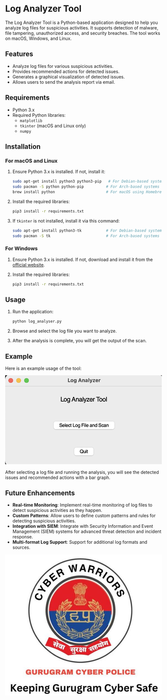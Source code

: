 # Log Analyzer Tool

The Log Analyzer Tool is a Python-based application designed to help you analyze log files for suspicious activities. It supports detection of malware, file tampering, unauthorized access, and security breaches. The tool works on macOS, Windows, and Linux.

## Features

- Analyze log files for various suspicious activities.
- Provides recommended actions for detected issues.
- Generates a graphical visualization of detected issues.
- Allows users to send the analysis report via email.

## Requirements

- Python 3.x
- Required Python libraries:
  - `matplotlib`
  - `tkinter` (macOS and Linux only)
  - `numpy`

## Installation

### For macOS and Linux

1. Ensure Python 3.x is installed. If not, install it:

    ```bash
    sudo apt-get install python3 python3-pip   # For Debian-based systems
    sudo pacman -S python python-pip          # For Arch-based systems
    brew install python                       # For macOS using Homebrew
    ```

2. Install the required libraries:

    ```bash
    pip3 install -r requirements.txt
    ```

3. If `tkinter` is not installed, install it via this command:

    ```bash
    sudo apt-get install python3-tk           # For Debian-based systems
    sudo pacman -S tk                         # For Arch-based systems
    ```

### For Windows

1. Ensure Python 3.x is installed. If not, download and install it from the [official website](https://www.python.org/downloads/).

2. Install the required libraries:

    ```bash
    pip3 install -r requirements.txt
    ```

## Usage

1. Run the application:

    ```bash
    python log_analyser.py
    ```

2. Browse and select the log file you want to analyze.

3. After the analysis is complete, you will get the output of the scan.

## Example

Here is an example usage of the tool:

![Log Analyzer Tool](images/image_1.png) 

After selecting a log file and running the analysis, you will see the detected issues and recommended actions with a bar graph.

## Future Enhancements

- **Real-time Monitoring**: Implement real-time monitoring of log files to detect suspicious activities as they happen.
- **Custom Patterns**: Allow users to define custom patterns and rules for detecting suspicious activities.
- **Integration with SIEM**: Integrate with Security Information and Event Management (SIEM) systems for advanced threat detection and incident response.
- **Multi-format Log Support**: Support for additional log formats and sources.

![Log Analyzer Tool](images/Logo.png)
